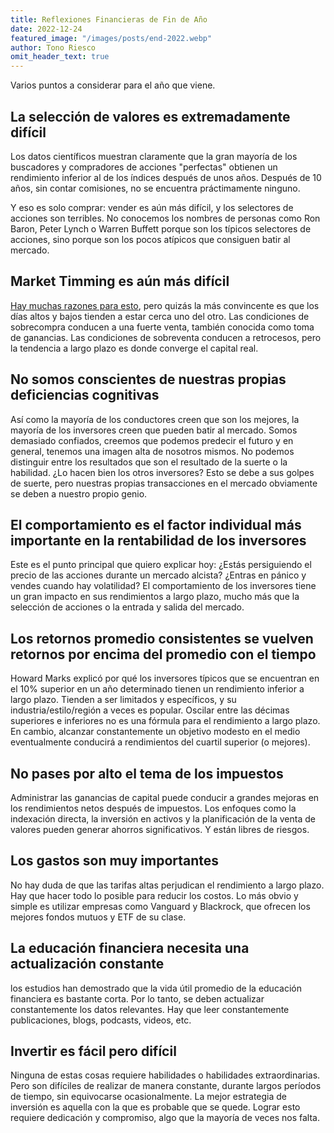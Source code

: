 ```yaml
---
title: Reflexiones Financieras de Fin de Año
date: 2022-12-24
featured_image: "/images/posts/end-2022.webp"
author: Tono Riesco
omit_header_text: true
---
```


Varios puntos a considerar para el año que viene.

## La selección de valores es extremadamente difícil

Los datos científicos muestran claramente que la gran mayoría de los buscadores y compradores de acciones "perfectas" obtienen un rendimiento inferior al de los índices después de unos años. Después de 10 años, sin contar comisiones, no se encuentra práctimamente ninguno.

Y eso es solo comprar: vender es aún más difícil, y los selectores de acciones son terribles. No conocemos los nombres de personas como Ron Baron, Peter Lynch o Warren Buffett porque son los típicos selectores de acciones, sino porque son los pocos atípicos que consiguen batir al mercado.

## Market Timming es aún más difícil

[Hay muchas razones para esto](/finance/market-timing), pero quizás la más convincente es que los días altos y bajos tienden a estar cerca uno del otro. Las condiciones de sobrecompra conducen a una fuerte venta, también conocida como toma de ganancias. Las condiciones de sobreventa conducen a retrocesos, pero la tendencia a largo plazo es donde converge el capital real.

## No somos conscientes de nuestras propias deficiencias cognitivas

Así como la mayoría de los conductores creen que son los mejores, la mayoría de los inversores creen que pueden batir al mercado. Somos demasiado confiados, creemos que podemos predecir el futuro y en general, tenemos una imagen alta de nosotros mismos. No podemos distinguir entre los resultados que son el resultado de la suerte o la habilidad. ¿Lo hacen bien los otros inversores? Esto se debe a sus golpes de suerte, pero nuestras propias transacciones en el mercado obviamente se deben a nuestro propio genio.

## El comportamiento es el factor individual más importante en la rentabilidad de los inversores

Este es el punto principal que quiero explicar hoy: ¿Estás persiguiendo el precio de las acciones durante un mercado alcista? ¿Entras en pánico y vendes cuando hay volatilidad? El comportamiento de los inversores tiene un gran impacto en sus rendimientos a largo plazo, mucho más que la selección de acciones o la entrada y salida del mercado.

## Los retornos promedio consistentes se vuelven retornos por encima del promedio con el tiempo

Howard Marks explicó por qué los inversores típicos que se encuentran en el 10% superior en un año determinado tienen un rendimiento inferior a largo plazo. Tienden a ser limitados y específicos, y su industria/estilo/región a veces es popular. Oscilar entre las décimas superiores e inferiores no es una fórmula para el rendimiento a largo plazo. En cambio, alcanzar constantemente un objetivo modesto en el medio eventualmente conducirá a rendimientos del cuartil superior (o mejores).

## No pases por alto el tema de los impuestos

Administrar las ganancias de capital puede conducir a grandes mejoras en los rendimientos netos después de impuestos. Los enfoques como la indexación directa, la inversión en activos y la planificación de la venta de valores pueden generar ahorros significativos. Y están libres de riesgos.

## Los gastos son muy importantes

No hay duda de que las tarifas altas perjudican el rendimiento a largo plazo. Hay que hacer todo lo posible para reducir los costos. Lo más obvio y simple es utilizar empresas como Vanguard y Blackrock, que ofrecen los mejores fondos mutuos y ETF de su clase.

## La educación financiera necesita una actualización constante

los estudios han demostrado que la vida útil promedio de la educación financiera es bastante corta. Por lo tanto, se deben actualizar constantemente los datos relevantes. Hay que leer constantemente publicaciones, blogs, podcasts, videos, etc.

## Invertir es fácil pero difícil

Ninguna de estas cosas requiere habilidades o habilidades extraordinarias. Pero son difíciles de realizar de manera constante, durante largos períodos de tiempo, sin equivocarse ocasionalmente. La mejor estrategia de inversión es aquella con la que es probable que se quede. Lograr esto requiere dedicación y compromiso, algo que la mayoría de veces nos falta.
